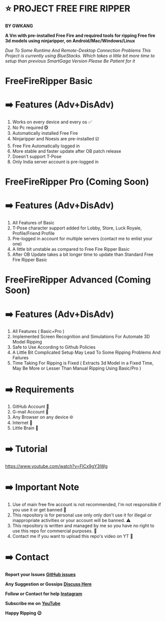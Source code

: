 # ⭐ PROJECT FREE FIRE RIPPER 
**BY GWKANG**

**A Vm with pre-installed Free Fire and required tools for ripping Free fire 3d models using ninjaripper, on Android/Mac/Windows/Linux**

*Due To Some Runtime And Remote-Desktop Connection Problems This Project is currently using BlueStacks. Which takes a little bit more time to setup than previous SmartGaga Version Please Be Patient for it*

# FreeFireRipper Basic
# ➡️ Features (Adv+DisAdv)
1. Works on every device and every os ✅
2. No Pc required ❎
3. Automatically installed Free Fire
4. Ninjaripper and Noesis are pre-installed ☑️
5. Free Fire Automatically logged in
6. More stable and faster update after OB patch release
7. Doesn't support T-Pose
8. Only India server account is pre-logged in 


# FreeFireRipper Pro (Coming Soon)
# ➡️ Features (Adv+DisAdv) 
1. All Features of Basic
2. T-Pose character support added for Lobby, Store, Luck Royale, Profile/Friend Profile
3. Pre-logged in account for multiple servers (contact me to enlist your one)
4. A little bit unstable as compared to Free Fire Ripper Basic
5. After OB Update takes a bit longer time to update than Standard Free Fire Ripper Basic

# FreeFireRipper Advanced (Coming Soon)
# ➡️ Features (Adv+DisAdv)
1. All Features ( Basic+Pro )
2. Implemented Screen Recognition and Simulations For Automate 3D Model Ripping
3. Safe to Use According to Github Policies
4. A Little Bit Complicated Setup May Lead To Some Ripping Problems And Failures
5. Time Taking For Ripping is Fixed ( Extracts 3d Model in a Fixed Time, May Be More or Lesser Than Manual Ripping Using Basic/Pro )
   
# ➡️ Requirements 
1. GitHub Account 🔑
2. G-mail Account 📧
3. Any Browser on any device 🌐
4. Internet 🛜
5. Little Brain 🧠

# ➡️ Tutorial
https://www.youtube.com/watch?v=FlCx9gY3lWg

# ➡️ Important Note
1. Use of main free fire account is not recommended, I'm not responsible if you use it or get banned 🚫 
1. This repository is for personal use only only don't use it for illegal or inappropriate activities or your account will be banned. ⚠️
2. This repository is written and managed by me so you have no right to use this repo for commercial purposes. 👿
3. Contact me if you want to upload this repo's video on YT 📮

# ➡️ Contact

**Report your Issues**
**[GitHub issues](https://github.com/GWKANG-YT/FreeFireRipper/issues)**

**Any Suggestion or Gossips**
**[Discuss Here](https://github.com/GWKANG-YT/FreeFireRipper/discussions)**

**Follow or Contact for help**
**[Instagram](https://www.instagram.com/inderx_kang)**

**Subscribe me on**
**[YouTube](https://youtube.com/@GW_KANG)**

**Happy Ripping 😉**
